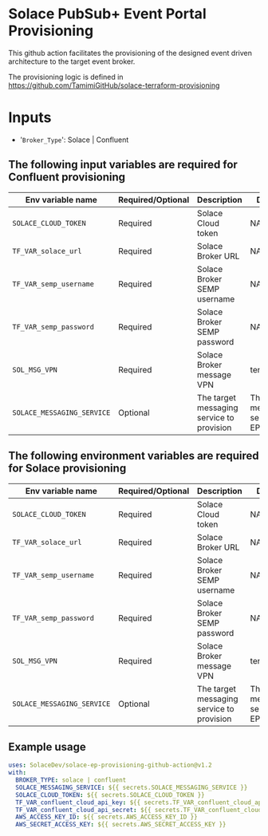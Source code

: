 # Solace PubSub+ Event Portal Provisioning 

This github action facilitates the provisioning of the designed event driven architecture to the target event broker.

The provisioning logic is defined in https://github.com/TamimiGitHub/solace-terraform-provisioning

# Inputs

- '`Broker_Type`': Solace | Confluent 

## The following input variables are required for Confluent provisioning

| Env variable name  | Required/Optional | Description | Default |
| ------------- | ------------- | ------------- | ------------- |
| `SOLACE_CLOUD_TOKEN`  | Required  | Solace Cloud token | NA |
| `TF_VAR_solace_url`  | Required  | Solace Broker URL | NA |
| `TF_VAR_semp_username`  | Required  | Solace Broker SEMP username | NA |
| `TF_VAR_semp_password`  | Required  | Solace Broker SEMP password | NA |
| `SOL_MSG_VPN`  | Required  | Solace Broker message VPN | terraform |
| `SOLACE_MESSAGING_SERVICE`  | Optional  | The target messaging service to provision | The first messaging service in EP |

## The following environment variables are required for Solace provisioning

| Env variable name  | Required/Optional | Description | Default |
| ------------- | ------------- | ------------- | ------------- |
| `SOLACE_CLOUD_TOKEN`  | Required  | Solace Cloud token | NA |
| `TF_VAR_solace_url`  | Required  | Solace Broker URL | NA |
| `TF_VAR_semp_username`  | Required  | Solace Broker SEMP username | NA |
| `TF_VAR_semp_password`  | Required  | Solace Broker SEMP password | NA |
| `SOL_MSG_VPN`  | Required  | Solace Broker message VPN | terraform |
| `SOLACE_MESSAGING_SERVICE`  | Optional  | The target messaging service to provision | The first messaging service in EP |


## Example usage

```yaml
uses: SolaceDev/solace-ep-provisioning-github-action@v1.2
with:
  BROKER_TYPE: solace | confluent
  SOLACE_MESSAGING_SERVICE: ${{ secrets.SOLACE_MESSAGING_SERVICE }}
  SOLACE_CLOUD_TOKEN: ${{ secrets.SOLACE_CLOUD_TOKEN }}
  TF_VAR_confluent_cloud_api_key: ${{ secrets.TF_VAR_confluent_cloud_api_key }}
  TF_VAR_confluent_cloud_api_secret: ${{ secrets.TF_VAR_confluent_cloud_api_secret }}
  AWS_ACCESS_KEY_ID: ${{ secrets.AWS_ACCESS_KEY_ID }}
  AWS_SECRET_ACCESS_KEY: ${{ secrets.AWS_SECRET_ACCESS_KEY }}
```
